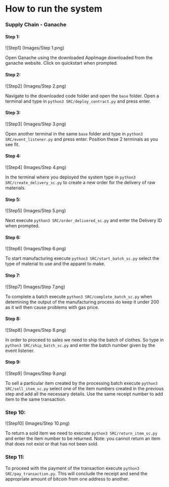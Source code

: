 # How to run the system

### Supply Chain - Ganache

#### Step 1:
![Step1] (Images/Step 1.png)

Open Ganache using the downloaded AppImage downloaded from the ganache website. Click on quickstart when prompted.

#### Step 2:
![Step2] (Images/Step 2.png)

Navigate to the downloaded code folder and open the `base` folder. Open a terminal and type in `python3 SRC/deploy_contract.py` and press enter.

#### Step 3:
![Step3] (Images/Step 3.png)

Open another terminal in the same `base` folder and type in `python3 SRC/event_listener.py` and press enter. Position these 2 terminals as you see fit.

#### Step 4:
![Step4] (Images/Step 4.png)

In the terminal where you deployed the system type in `python3 SRC/create_delivery_sc.py` to create a new order for the delivery of raw materials.

#### Step 5:
![Step5] (Images/Step 5.png)

Next execute `python3 SRC/order_delivered_sc.py` and enter the Delivery ID when prompted.

#### Step 6:
![Step6] (Images/Step 6.png)

To start manufacturing execute `python3 SRC/start_batch_sc.py` select the type of material to use and the apparel to make.

#### Step 7:
![Step7] (Images/Step 7.png)

To complete a batch execute `python3 SRC/complete_batch_sc.py` when detemining the output of the manufacturing process do keep it under 200 as it will then cause problems with gas price.

#### Step 8:
![Step8] (Images/Step 8.png)

In order to proceed to sales we need to ship the batch of clothes. So type in `python3 SRC/ship_batch_sc.py` and enter the batch number given by the event listener.

#### Step 9:
![Step9] (Images/Step 9.png)

To sell a particular item created by the processing batch execute `python3 SRC/sell_item_sc.py` select one of the item numbers created in the previous step and add all the necessary details. Use the same receipt number to add item to the same transaction.

### Step 10:
![Step10] (Images/Step 10.png)

To return a sold item we need to execute `python3 SRC/return_item_sc.py` and enter the item number to be returned. Note: you cannot return an item that does not exist or that has not been sold.

### Step 11:

To proceed with the payment of the transaction execute `python3 SRC/pay_transaction.py`. This will conclude the receipt and send the appropriate amount of bitcoin from one address to another.
